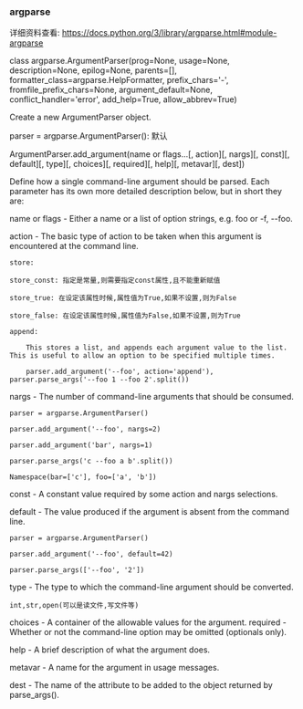 ### argparse
详细资料查看: https://docs.python.org/3/library/argparse.html#module-argparse

class argparse.ArgumentParser(prog=None, usage=None, description=None, epilog=None, parents=[], formatter_class=argparse.HelpFormatter, prefix_chars='-', fromfile_prefix_chars=None, argument_default=None, conflict_handler='error', add_help=True, allow_abbrev=True)

Create a new ArgumentParser object. 

parser = argparse.ArgumentParser(): 默认

ArgumentParser.add_argument(name or flags...[, action][, nargs][, const][, default][, type][, choices][, required][, help][, metavar][, dest])

Define how a single command-line argument should be parsed. Each parameter has its own more detailed description below, but in short they are:

name or flags - Either a name or a list of option strings, e.g. foo or -f, --foo.

action - The basic type of action to be taken when this argument is encountered at the command line.

	store:
	
	store_const: 指定是常量,则需要指定const属性,且不能重新赋值
	
	store_true: 在设定该属性时候,属性值为True,如果不设置,则为False
	
	store_false: 在设定该属性时候,属性值为False,如果不设置,则为True
	
	append:
	
		This stores a list, and appends each argument value to the list. This is useful to allow an option to be specified multiple times. 
		
		parser.add_argument('--foo', action='append'), parser.parse_args('--foo 1 --foo 2'.split())
		
nargs - The number of command-line arguments that should be consumed.

	parser = argparse.ArgumentParser()
	
	parser.add_argument('--foo', nargs=2)
	
	parser.add_argument('bar', nargs=1)
	
	parser.parse_args('c --foo a b'.split())
	
	Namespace(bar=['c'], foo=['a', 'b'])

const - A constant value required by some action and nargs selections.

default - The value produced if the argument is absent from the command line.

	parser = argparse.ArgumentParser()
	
	parser.add_argument('--foo', default=42)
	
	parser.parse_args(['--foo', '2'])
	
type - The type to which the command-line argument should be converted.

	int,str,open(可以是读文件,写文件等)
	
choices - A container of the allowable values for the argument.
required - Whether or not the command-line option may be omitted (optionals only).

help - A brief description of what the argument does.

metavar - A name for the argument in usage messages.

dest - The name of the attribute to be added to the object returned by parse_args().

